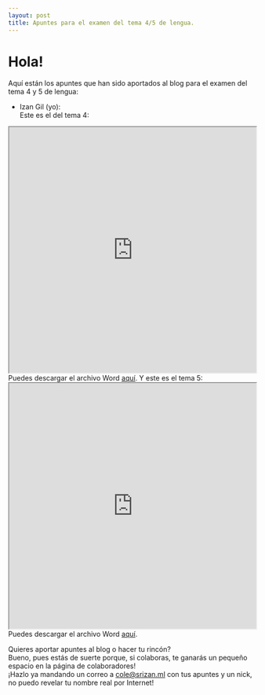 ```yaml
---
layout: post
title: Apuntes para el examen del tema 4/5 de lengua.
---
```


# Hola!  
  
Aquí están los apuntes que han sido aportados al blog para el examen del tema 4 y 5 de lengua:  
  
- Izan Gil (yo):  
Este es el del tema 4:  
<iframe src="https://archivos.elblogdesexto.ml/apuntes/lengua/tema4/izan.pdf" style="width:100%; height:500px;"></iframe>
Puedes descargar el archivo Word <a href="https://archivos.elblogdesexto.ml/apuntes/lengua/tema4/izan.docx" download>aquí</a>.  
Y este es el tema 5:
<iframe src="https://archivos.elblogdesexto.ml/apuntes/lengua/tema5/izan.pdf" style="width:100%; height:500px;"></iframe>
Puedes descargar el archivo Word <a href="https://archivos.elblogdesexto.ml/apuntes/lengua/tema5/izan.docx" download>aquí</a>. 
  
Quieres aportar apuntes al blog o hacer tu rincón?  
Bueno, pues estás de suerte porque, si colaboras, te ganarás un pequeño espacio en la página de colaboradores!  
¡Hazlo ya mandando un correo a <a href="mailto:cole@srizan.ml">cole@srizan.ml</a> con tus apuntes y un nick, no puedo revelar tu nombre real por Internet!